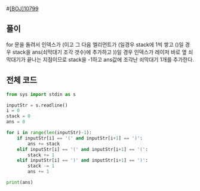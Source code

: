 #[[BOJ]10799](https://www.acmicpc.net/problem/10799)

## 풀이
for 문을 돌려서 인덱스가 (이고 그 다음 엘리먼트가 (일경우 stack에 1씩 쌓고 
()일 경우 stack을 ans(쇠막대기 조각 갯수)에 추가하고
))일 경우 인덱스가 레이저 바로 옆 쇠막대기가 끝나는 지점이므로 stack을 -1하고 ans값에 조각난 쇠막대기 1개를 추가한다.


## 전체 코드
```python
from sys import stdin as s

inputStr = s.readline()
i = 0
stack = 0
ans = 0

for i in range(len(inputStr)-1):
    if inputStr[i] == '(' and inputStr[i+1] == ')':
        ans += stack
    elif inputStr[i] == '(' and inputStr[i+1] == '(':
        stack += 1
    elif inputStr[i] == ')' and inputStr[i+1] == ')':
        stack -= 1
        ans += 1

print(ans)
```
